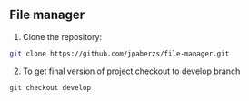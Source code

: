 ## File manager

1. Clone the repository:

```bash
git clone https://github.com/jpaberzs/file-manager.git
```

2. To get final version of project checkout to develop branch

```bash
git checkout develop
```
